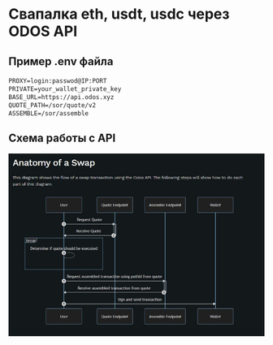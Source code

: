 # Свапалка eth, usdt, usdc через ODOS API 

## Пример .env файла

````
PROXY=login:passwod@IP:PORT
PRIVATE=your_wallet_private_key
BASE_URL=https://api.odos.xyz
QUOTE_PATH=/sor/quote/v2
ASSEMBLE=/sor/assemble
````

## Схема работы c API

![alt text](swap_schema.JPG)